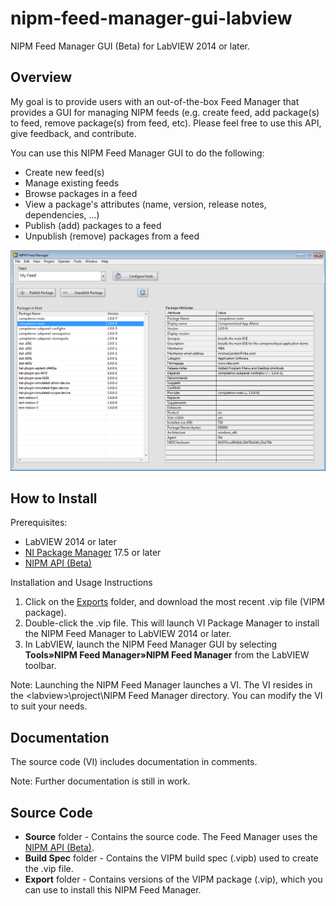 # nipm-feed-manager-gui-labview
NIPM Feed Manager GUI (Beta) for LabVIEW 2014 or later.

## Overview
My goal is to provide users with an out-of-the-box Feed Manager that provides a GUI for managing NIPM feeds (e.g. create feed, add package(s) to feed, remove package(s) from feed, etc).  Please feel free to use this API, give feedback, and contribute.

You can use this NIPM Feed Manager GUI to do the following:
* Create new feed(s)
* Manage existing feeds
* Browse packages in a feed
* View a package's attributes (name, version, release notes, dependencies, ...)
* Publish (add) packages to a feed
* Unpublish (remove) packages from a feed

![alt text](images/nipm-feed-manager-gui-screenshot.png)

## How to Install
Prerequisites:
* LabVIEW 2014 or later
* [NI Package Manager](http://www.ni.com/downloads/ni-package-manager) 17.5 or later
* [NIPM API (Beta)](https://github.com/allenh-ni/nipm-api-labview/tree/master/Exports)

Installation and Usage Instructions
1. Click on the [Exports](https://github.com/allenh-ni/nipm-feed-manager-gui-labview/tree/master/Exports) folder, and download the most recent .vip file (VIPM package).
2. Double-click the .vip file.  This will launch VI Package Manager to install the NIPM Feed Manager to LabVIEW 2014 or later.
3. In LabVIEW, launch the NIPM Feed Manager GUI by selecting **Tools»NIPM Feed Manager»NIPM Feed Manager** from the LabVIEW toolbar.

Note: Launching the NIPM Feed Manager launches a VI.  The VI resides in the \<labview\>\project\NIPM Feed Manager directory.  You can modify the VI to suit your needs.

## Documentation
The source code (VI) includes documentation in comments.

Note: Further documentation is still in work.

## Source Code
* **Source** folder - Contains the source code.  The Feed Manager uses the [NIPM API (Beta)](https://github.com/allenh-ni/nipm-api-labview/tree/master/Exports).
* **Build Spec** folder - Contains the VIPM build spec (.vipb) used to create the .vip file.
* **Export** folder - Contains versions of the VIPM package (.vip), which you can use to install this NIPM Feed Manager.
